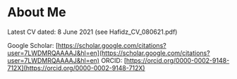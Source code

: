 # About Me

Latest CV dated: 8 June 2021 (see Hafidz_CV_080621.pdf)

Google Scholar: [https://scholar.google.com/citations?user=7LWDMRQAAAAJ&hl=en](https://scholar.google.com/citations?user=7LWDMRQAAAAJ&hl=en) 
ORCID: [https://orcid.org/0000-0002-9148-712X](https://orcid.org/0000-0002-9148-712X)
